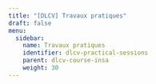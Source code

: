 ```yaml
---
title: "[DLCV] Travaux pratiques"
draft: false
menu:
  sidebar:
    name: Travaux pratiques
    identifier: dlcv-practical-sessions
    parent: dlcv-course-insa
    weight: 30
---
```


